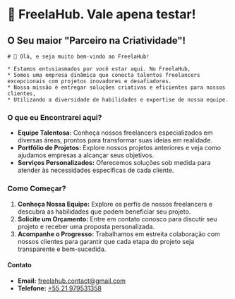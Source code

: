 # 💼 FreelaHub. Vale apena testar!
## O Seu maior "Parceiro na Criatividade"!

```
# 👋 Olá, e seja muito bem-vindo ao FreelaHub!

* Estamos entusiasmados por você estar aqui. No FreelaHub,
* Somos uma empresa dinâmica que conecta talentos freelancers excepcionais com projetos inovadores e desafiadores.
* Nossa missão é entregar soluções criativas e eficientes para nossos clientes,
* Utilizando a diversidade de habilidades e expertise de nossa equipe.
```

### O que eu Encontrarei aqui?
- **Equipe Talentosa:** Conheça nossos freelancers especializados em diversas áreas, prontos para transformar suas ideias em realidade.
- **Portfólio de Projetos:** Explore nossos projetos anteriores e veja como ajudamos empresas a alcançar seus objetivos.
- **Serviços Personalizados:** Oferecemos soluções sob medida para atender às necessidades específicas de cada cliente.

### Como Começar?
1. **Conheça Nossa Equipe:** Explore os perfis de nossos freelancers e descubra as habilidades que podem beneficiar seu projeto.
2. **Solicite um Orçamento:** Entre em contato conosco para discutir seu projeto e receber uma proposta personalizada.
3. **Acompanhe o Progresso:** Trabalhamos em estreita colaboração com nossos clientes para garantir que cada etapa do projeto seja transparente e bem-sucedida.

#### Contato
- **Email:** [freelahub.contact@gmail.com](https://gmail.com)
- **Telefone:** [+55 21 979531358](https://wa.me/5521979531358)

